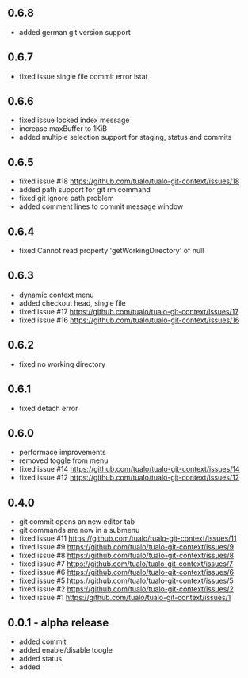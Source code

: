 ## 0.6.8
* added german git version support

## 0.6.7
* fixed issue single file commit error lstat

## 0.6.6
* fixed issue locked index message
* increase maxBuffer to 1KiB
* added multiple selection support for staging, status and commits

## 0.6.5
* fixed issue #18 <https://github.com/tualo/tualo-git-context/issues/18>
* added path support for git rm command
* fixed git ignore path problem
* added comment lines to commit message window

## 0.6.4
* fixed Cannot read property 'getWorkingDirectory' of null

## 0.6.3
* dynamic context menu
* added checkout head, single file
* fixed issue #17 <https://github.com/tualo/tualo-git-context/issues/17>
* fixed issue #16 <https://github.com/tualo/tualo-git-context/issues/16>

## 0.6.2
* fixed no working directory

## 0.6.1
* fixed detach error

## 0.6.0
* performace improvements
* removed toggle from menu
* fixed issue #14 <https://github.com/tualo/tualo-git-context/issues/14>
* fixed issue #12 <https://github.com/tualo/tualo-git-context/issues/12>

## 0.4.0
* git commit opens an new editor tab
* git commands are now in a submenu
* fixed issue #11 <https://github.com/tualo/tualo-git-context/issues/11>
* fixed issue #9 <https://github.com/tualo/tualo-git-context/issues/9>
* fixed issue #8 <https://github.com/tualo/tualo-git-context/issues/8>
* fixed issue #7 <https://github.com/tualo/tualo-git-context/issues/7>
* fixed issue #6 <https://github.com/tualo/tualo-git-context/issues/6>
* fixed issue #5 <https://github.com/tualo/tualo-git-context/issues/5>
* fixed issue #2 <https://github.com/tualo/tualo-git-context/issues/2>
* fixed issue #1 <https://github.com/tualo/tualo-git-context/issues/1>

## 0.0.1 - alpha release
* added commit
* added enable/disable toogle
* added status
* added
